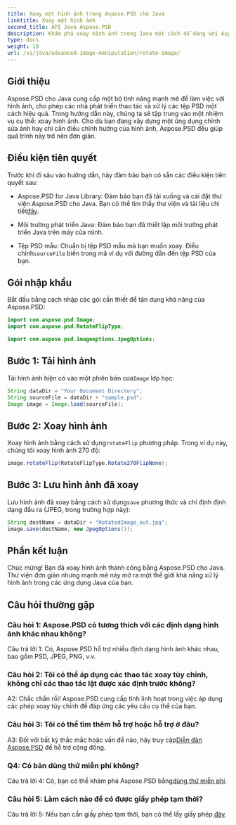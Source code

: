 ```yaml
---
title: Xoay một hình ảnh trong Aspose.PSD cho Java
linktitle: Xoay một hình ảnh
second_title: API Java Aspose.PSD
description: Khám phá xoay hình ảnh trong Java một cách dễ dàng với Aspose.PSD. Xoay, lật và lưu tệp PSD dễ dàng.
type: docs
weight: 19
url: /vi/java/advanced-image-manipulation/rotate-image/
---
```

## Giới thiệu

Aspose.PSD cho Java cung cấp một bộ tính năng mạnh mẽ để làm việc với hình ảnh, cho phép các nhà phát triển thao tác và xử lý các tệp PSD một cách hiệu quả. Trong hướng dẫn này, chúng ta sẽ tập trung vào một nhiệm vụ cụ thể: xoay hình ảnh. Cho dù bạn đang xây dựng một ứng dụng chỉnh sửa ảnh hay chỉ cần điều chỉnh hướng của hình ảnh, Aspose.PSD đều giúp quá trình này trở nên đơn giản.

## Điều kiện tiên quyết

Trước khi đi sâu vào hướng dẫn, hãy đảm bảo bạn có sẵn các điều kiện tiên quyết sau:

-  Aspose.PSD for Java Library: Đảm bảo bạn đã tải xuống và cài đặt thư viện Aspose.PSD cho Java. Bạn có thể tìm thấy thư viện và tài liệu chi tiết[đây](https://reference.aspose.com/psd/java/).

- Môi trường phát triển Java: Đảm bảo bạn đã thiết lập môi trường phát triển Java trên máy của mình.

-  Tệp PSD mẫu: Chuẩn bị tệp PSD mẫu mà bạn muốn xoay. Điều chỉnh`sourceFile` biến trong mã ví dụ với đường dẫn đến tệp PSD của bạn.

## Gói nhập khẩu

Bắt đầu bằng cách nhập các gói cần thiết để tận dụng khả năng của Aspose.PSD:

```java
import com.aspose.psd.Image;
import com.aspose.psd.RotateFlipType;

import com.aspose.psd.imageoptions.JpegOptions;
```

## Bước 1: Tải hình ảnh

 Tải hình ảnh hiện có vào một phiên bản của`Image` lớp học:

```java
String dataDir = "Your Document Directory";
String sourceFile = dataDir + "sample.psd";
Image image = Image.load(sourceFile);
```

## Bước 2: Xoay hình ảnh

 Xoay hình ảnh bằng cách sử dụng`rotateFlip` phương pháp. Trong ví dụ này, chúng tôi xoay hình ảnh 270 độ:

```java
image.rotateFlip(RotateFlipType.Rotate270FlipNone);
```

## Bước 3: Lưu hình ảnh đã xoay

 Lưu hình ảnh đã xoay bằng cách sử dụng`save` phương thức và chỉ định định dạng đầu ra (JPEG, trong trường hợp này):

```java
String destName = dataDir + "RotatedImage_out.jpg";
image.save(destName, new JpegOptions());
```

## Phần kết luận

Chúc mừng! Bạn đã xoay hình ảnh thành công bằng Aspose.PSD cho Java. Thư viện đơn giản nhưng mạnh mẽ này mở ra một thế giới khả năng xử lý hình ảnh trong các ứng dụng Java của bạn.

## Câu hỏi thường gặp

### Câu hỏi 1: Aspose.PSD có tương thích với các định dạng hình ảnh khác nhau không?

Câu trả lời 1: Có, Aspose.PSD hỗ trợ nhiều định dạng hình ảnh khác nhau, bao gồm PSD, JPEG, PNG, v.v.

### Câu hỏi 2: Tôi có thể áp dụng các thao tác xoay tùy chỉnh, không chỉ các thao tác lật được xác định trước không?

A2: Chắc chắn rồi! Aspose.PSD cung cấp tính linh hoạt trong việc áp dụng các phép xoay tùy chỉnh để đáp ứng các yêu cầu cụ thể của bạn.

### Câu hỏi 3: Tôi có thể tìm thêm hỗ trợ hoặc hỗ trợ ở đâu?

 A3: Đối với bất kỳ thắc mắc hoặc vấn đề nào, hãy truy cập[Diễn đàn Aspose.PSD](https://forum.aspose.com/c/psd/34) để hỗ trợ cộng đồng.

### Q4: Có bản dùng thử miễn phí không?

 Câu trả lời 4: Có, bạn có thể khám phá Aspose.PSD bằng[dùng thử miễn phí](https://releases.aspose.com/).

### Câu hỏi 5: Làm cách nào để có được giấy phép tạm thời?

 Câu trả lời 5: Nếu bạn cần giấy phép tạm thời, bạn có thể lấy giấy phép.[đây](https://purchase.aspose.com/temporary-license/).